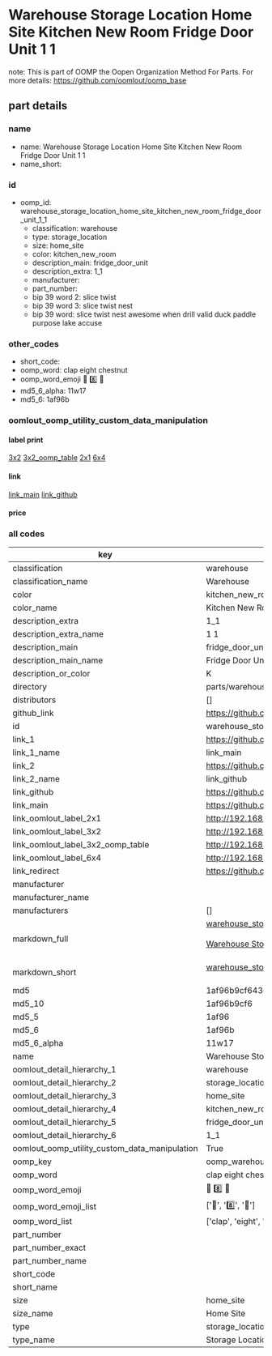 # Warehouse Storage Location Home Site Kitchen New Room Fridge Door Unit 1 1  

note: This is part of OOMP the Oopen Organization Method For Parts. For more details: https://github.com/oomlout/oomp_base

##  part details
  







### name
* name: Warehouse Storage Location Home Site Kitchen New Room Fridge Door Unit 1 1
* name_short: 
### id
* oomp_id: warehouse_storage_location_home_site_kitchen_new_room_fridge_door_unit_1_1
  * classification: warehouse
  * type: storage_location
  * size: home_site
  * color: kitchen_new_room
  * description_main: fridge_door_unit
  * description_extra: 1_1
  * manufacturer: 
  * part_number: 
  * bip 39 word 2: slice twist
  * bip 39 word 3: slice twist nest
  * bip 39 word: slice twist nest awesome when drill valid duck paddle purpose lake accuse

### other_codes
* short_code: 
* oomp_word: clap eight chestnut
* oomp_word_emoji :clap: :eight: :chestnut:
* md5_6_alpha: 11w17
* md5_6: 1af96b






### oomlout_oomp_utility_custom_data_manipulation
#### label print
[3x2](http://192.168.1.245:1112/?label=oomp%2011w17)
[3x2_oomp_table](http://192.168.1.108:1112/?label=oomp%2011w17)
[2x1](http://192.168.1.242:1112/?label=oomp%2011w17)
[6x4](http://192.168.1.55:1112/?label=oomp%2011w17)    

#### link

[link_main](https://github.com/oomlout/oomlout_oomp_version_1_messy/tree/main/parts/warehouse_storage_location_home_site_kitchen_new_room_fridge_door_unit_1_1) [link_github](https://github.com/oomlout/oomlout_oomp_version_1_messy/tree/main/parts/warehouse_storage_location_home_site_kitchen_new_room_fridge_door_unit_1_1)                             

#### price







### all codes 
| key | value |  
| --- | --- |  
| classification | warehouse |  
| classification_name | Warehouse |  
| color | kitchen_new_room |  
| color_name | Kitchen New Room |  
| description_extra | 1_1 |  
| description_extra_name | 1 1 |  
| description_main | fridge_door_unit |  
| description_main_name | Fridge Door Unit |  
| description_or_color | K  |  
| directory | parts/warehouse_storage_location_home_site_kitchen_new_room_fridge_door_unit_1_1 |  
| distributors | [] |  
| github_link | https://github.com/oomlout/oomlout_oomp_part_src/tree/main/parts/warehouse_storage_location_home_site_kitchen_new_room_fridge_door_unit_1_1 |  
| id | warehouse_storage_location_home_site_kitchen_new_room_fridge_door_unit_1_1 |  
| link_1 | https://github.com/oomlout/oomlout_oomp_version_1_messy/tree/main/parts/warehouse_storage_location_home_site_kitchen_new_room_fridge_door_unit_1_1 |  
| link_1_name | link_main |  
| link_2 | https://github.com/oomlout/oomlout_oomp_version_1_messy/tree/main/parts/warehouse_storage_location_home_site_kitchen_new_room_fridge_door_unit_1_1 |  
| link_2_name | link_github |  
| link_github | https://github.com/oomlout/oomlout_oomp_version_1_messy/tree/main/parts/warehouse_storage_location_home_site_kitchen_new_room_fridge_door_unit_1_1 |  
| link_main | https://github.com/oomlout/oomlout_oomp_version_1_messy/tree/main/parts/warehouse_storage_location_home_site_kitchen_new_room_fridge_door_unit_1_1 |  
| link_oomlout_label_2x1 | http://192.168.1.242:1112/?label=oomp%2011w17 |  
| link_oomlout_label_3x2 | http://192.168.1.245:1112/?label=oomp%2011w17 |  
| link_oomlout_label_3x2_oomp_table | http://192.168.1.108:1112/?label=oomp%2011w17 |  
| link_oomlout_label_6x4 | http://192.168.1.55:1112/?label=oomp%2011w17 |  
| link_redirect | https://github.com/oomlout/oomlout_oomp_version_1_messy/tree/main/parts/warehouse_storage_location_home_site_kitchen_new_room_fridge_door_unit_1_1 |  
| manufacturer |  |  
| manufacturer_name |  |  
| manufacturers | [] |  
| markdown_full | [warehouse_storage_location_home_site_kitchen_new_room_fridge_door_unit_1_1](none)<br>[](none)<br>[Warehouse Storage Location Home Site Kitchen New Room Fridge Door Unit 1 1](none)<br><br> |  
| markdown_short | [warehouse_storage_location_home_site_kitchen_new_room_fridge_door_unit_1_1](none)<br><br> |  
| md5 | 1af96b9cf643de190bfd1109293ae65b |  
| md5_10 | 1af96b9cf6 |  
| md5_5 | 1af96 |  
| md5_6 | 1af96b |  
| md5_6_alpha | 11w17 |  
| name | Warehouse Storage Location Home Site Kitchen New Room Fridge Door Unit 1 1 |  
| oomlout_detail_hierarchy_1 | warehouse |  
| oomlout_detail_hierarchy_2 | storage_location |  
| oomlout_detail_hierarchy_3 | home_site |  
| oomlout_detail_hierarchy_4 | kitchen_new_room |  
| oomlout_detail_hierarchy_5 | fridge_door_unit |  
| oomlout_detail_hierarchy_6 | 1_1 |  
| oomlout_oomp_utility_custom_data_manipulation | True |  
| oomp_key | oomp_warehouse_storage_location_home_site_kitchen_new_room_fridge_door_unit_1_1 |  
| oomp_word | clap eight chestnut |  
| oomp_word_emoji | :clap: :eight: :chestnut: |  
| oomp_word_emoji_list | [':clap:', ':eight:', ':chestnut:'] |  
| oomp_word_list | ['clap', 'eight', 'chestnut'] |  
| part_number |  |  
| part_number_exact |  |  
| part_number_name |  |  
| short_code |  |  
| short_name |  |  
| size | home_site |  
| size_name | Home Site |  
| type | storage_location |  
| type_name | Storage Location |  
